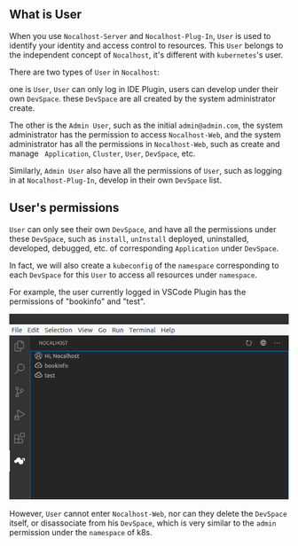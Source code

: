 ## What is User

When you use `Nocalhost-Server` and `Nocalhost-Plug-In`, `User` is used to identify your identity and access control to resources. This `User` belongs to the independent concept of `Nocalhost`, it's different with `kubernetes`'s user.


There are two types of `User` in `Nocalhost`:

one is `User`, `User` can only log in IDE Plugin, users can develop under their own `DevSpace`. these `DevSpace` are all created by the system administrator create.


The other is the `Admin User`, such as the initial `admin@admin.com`, the system administrator has the permission to access `Nocalhost-Web`, and the system administrator has all the permissions in `Nocalhost-Web`, such as create and manage  ` Application`, `Cluster`,  `User`,  `DevSpace`, etc. 


Similarly, `Admin User` also have all the permissions of `User`, such as logging in at `Nocalhost-Plug-In`, develop in their own `DevSpace` list.



## User's permissions

`User` can only see their own `DevSpace`, and have all the permissions under these `DevSpace`, such as `install`, `unInstall` deployed, uninstalled, developed, debugged, etc. of corresponding `Application` under `DevSpace`.


In fact, we will also create a `kubeconfig` of the `namespace` corresponding to each `DevSpace` for this `User` to access all resources under `namespace`.



For example, the user currently logged in VSCode Plugin has the permissions of "bookinfo" and "test".

![](../assets/images/concept/user-space-list.png)



However, `User` cannot enter `Nocalhost-Web`, nor can they delete the `DevSpace` itself, or disassociate from his `DevSpace`, which is very similar to the `admin` permission under the  `namespace` of k8s.

